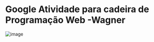 # Google Atividade para cadeira de Programação Web -Wagner
![image](https://user-images.githubusercontent.com/79919310/191134853-50a39032-edc5-4c9a-9c4c-0249864b6415.png)
